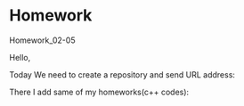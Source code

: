# Homework
Homework_02-05

Hello,

Today We need to create a repository and send URL address:

There I add same of my homeworks(c++ codes):
